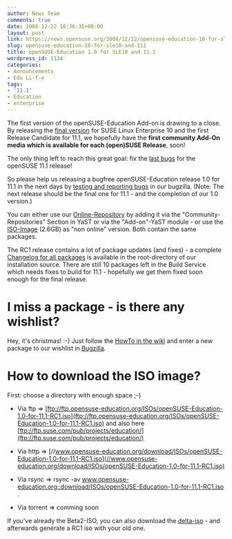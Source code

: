 ```yaml
---
author: News Team
comments: true
date: 2008-12-22 16:36:35+00:00
layout: post
link: https://news.opensuse.org/2008/12/22/opensuse-education-10-for-sle10-and-111/
slug: opensuse-education-10-for-sle10-and-111
title: openSUSE-Education 1.0 for SLE10 and 11.1
wordpress_id: 1134
categories:
- Announcements
- Edu Li-f-e
tags:
- '11.1'
- Education
- enterprise
---
```


The first version of the openSUSE-Education Add-on is drawing to a close. By releasing the [final version](//www.opensuse-education.org/download/repo/1.0/SLE10/) for SUSE Linux Enterprise 10 and the first Release Candidate for 11.1, we hopefully have the **first community Add-On media which is available for each (open)SUSE Release**, soon!

The only thing left to reach this great goal: fix the [last bugs](//devzilla.novell.com/education/buglist.cgi?query_format=specific&order=relevance+desc&bug_status=__open__&product=openSUSE-Education+1.0+for+11.1&content=) for the openSUSE 11.1 release!

So please help us releasing a bugfree openSUSE-Education release 1.0 for 11.1 in the next days by [testing and reporting bugs](//devzilla.novell.com/education/enter_bug.cgi?classification=All&product=openSUSE-Education+1.0+for+11.1&submit=submit) in our bugzilla. (Note: The next release should be the final one for 11.1 - and the completion of our 1.0 version.)

You can either use our [Online-Repository](//www.opensuse-education.org/download/repo/1.0/11.1/) by adding it via the "Community-Repositories" Section in YaST or via the "Add-on"-YaST module - or use the [ISO-Image](ftp://ftp.suse.com/pub/projects/education/openSUSE-Education-1.0-for-11.1.iso) (2.6GB) as "non online" version. Both contain the same packages.

The RC1 release contains a lot of package updates (and fixes) - a complete [Changelog for all packages](//www.opensuse-education.org/download/repo/1.0/11.1/ChangeLog) is available in the root-directory of our installation source. There are still 10 packages left in the Build Service  which needs fixes to build for 11.1 - hopefully we get them fixed soon enough for the final release.

<!-- more -->


# I miss a package - is there any wishlist?


Hey, it's christmas! :-)
Just follow the [HowTo in the wiki](//en.opensuse.org/Wishlist_Education) and enter a new package to our wishlist in [Bugzilla](//devzilla.novell.com/education/enter_bug.cgi).


# How to download the ISO image?


First: choose a directory with enough space ;-)



	
  * Via ftp => [ftp://ftp.opensuse-education.org/ISOs/openSUSE-Education-1.0-for-11.1-RC1.iso](ftp://ftp.opensuse-education.org/ISOs/openSUSE-Education-1.0-for-11.1-RC1.iso) and also here [ftp://ftp.suse.com/pub/projects/education/](ftp://ftp.suse.com/pub/projects/education/)

	
  * Via http => [//www.opensuse-education.org/download/ISOs/openSUSE-Education-1.0-for-11.1-RC1.iso](//www.opensuse-education.org/download/ISOs/openSUSE-Education-1.0-for-11.1-RC1.iso)

	
  * Via rsync => rsync -av www.opensuse-education.org::download/ISOs/openSUSE-Education-1.0-for-11.1-RC1.iso .

	
  * Via torrent => comming soon


If you've already the Beta2-ISO, you can also download the [delta-iso](//www.opensuse-education.org/download/ISOs/openSUSE-Education-1.0-for-11.1-Beta2_RC1.iso) - and afterwards generate a RC1 iso with your old one.
